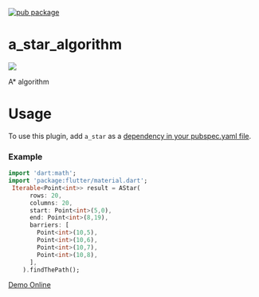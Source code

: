 [![pub package](https://img.shields.io/pub/v/a_star_algorithm.svg)](https://pub.dev/packages/a_star_algorithm)

# a_star_algorithm

![](https://github.com/RafaelBarbosatec/a_star/blob/main/img/example.jpg)

A* algorithm

# Usage
To use this plugin, add `a_star` as a [dependency in your pubspec.yaml file](https://flutter.io/platform-plugins/).

### Example

``` dart
import 'dart:math';
import 'package:flutter/material.dart';
 Iterable<Point<int>> result = AStar(
      rows: 20,
      columns: 20,
      start: Point<int>(5,0),
      end: Point<int>(8,19),
      barriers: [
        Point<int>(10,5),
        Point<int>(10,6),
        Point<int>(10,7),
        Point<int>(10,8),
      ],
    ).findThePath();
```

[Demo Online](https://rafaelbarbosatec.github.io/a_star/)
